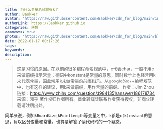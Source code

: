 ```yaml
---
title: 为什么变量名称前有k？
author: Baokker
avatar: 'https://raw.githubusercontent.com/Baokker/cdn_for_blog/main/img/custom/avatar.jpg'
authorLink: https://Baokker.github.io
categories: 随想
comments: true
photos: 'https://raw.githubusercontent.com/Baokker/cdn_for_blog/main/blog_imgs/defaultImages.jpg'
date: 2022-01-17 00:17:26
tags:
keywords:
description:
---
```






> 这是习惯的原因。在以前的很多编程命名规范中，c代表char，一般不用c来做前缀指示常量；德语中konstant是常量的意思，同时数学上也经常用k来代表常量，因此常用k来做常量的前缀指示。从google的c++编程规范中，也有这样的建议，用k来做前缀，用作常量的前缀。
> 作者：Jim Zhou
> 链接：https://www.zhihu.com/question/39841351/answer/186178734
> 来源：知乎
> 著作权归作者所有。商业转载请联系作者获得授权，非商业转载请注明出处。

简单来说，例如`kBoardSize`,`kPointLength`等变量名中，`k`都是`c(k)onstant`的意思，用以区分变量和常量。也算是解答了读代码时的一个疑惑。
